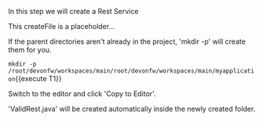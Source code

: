In this step we will create a Rest Service

This createFile is a placeholder...


If the parent directories aren't already in the project, 'mkdir -p' will create them for you. 

`mkdir -p /root/devonfw/workspaces/main/root/devonfw/workspaces/main/myapplication`{{execute T1}}

Switch to the editor and click 'Copy to Editor'. 

'ValidRest.java' will be created automatically inside the newly created folder.

<pre class="file" data-filename="devonfw/workspaces/main/root/devonfw/workspaces/main/myapplication/ValidRest.java">

</pre>

